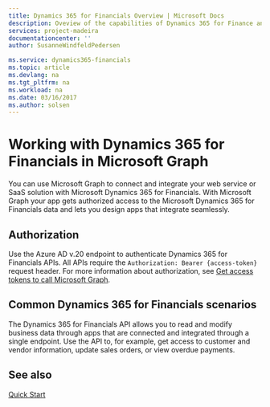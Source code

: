 ```yaml
---
title: Dynamics 365 for Financials Overview | Microsoft Docs
description: Oveview of the capabilities of Dynamics 365 for Finance and Operations Graph API.
services: project-madeira
documentationcenter: ''
author: SusanneWindfeldPedersen

ms.service: dynamics365-financials
ms.topic: article
ms.devlang: na
ms.tgt_pltfrm: na
ms.workload: na
ms.date: 03/16/2017
ms.author: solsen
---
```


# Working with Dynamics 365 for Financials in Microsoft Graph
You can use Microsoft Graph to connect and integrate your web service or SaaS solution with Microsoft Dynamics 365 for Financials. With Microsoft Graph your app gets authorized access to the Microsoft Dynamics 365 for Financials data and lets you design apps that integrate seamlessly. 


## Authorization
Use the Azure AD v.20 endpoint to authenticate Dynamics 365 for Financials APIs. All APIs require the `Authorization: Bearer {access-token}` request header. For more information about authorization, see [Get access tokens to call Microsoft Graph](https://developer.microsoft.com/en-us/graph/docs/concepts/auth_overview).


## Common Dynamics 365 for Financials scenarios
The Dynamics 365 for Financials API allows you to read and modify business data through apps that are connected and integrated through a single endpoint. Use the API to, for example, get access to customer and vendor information, update sales orders, or view overdue payments.


## See also
[Quick Start](https://developer.microsoft.com/en-us/graph/quick-start)
